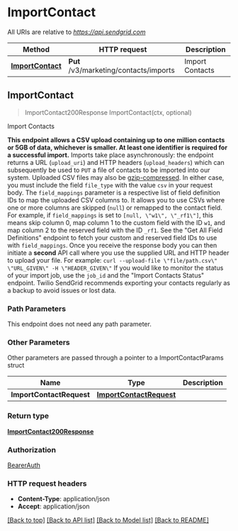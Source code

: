 # ImportContact

All URIs are relative to *https://api.sendgrid.com*

Method | HTTP request | Description
------------- | ------------- | -------------
[**ImportContact**](ImportContact.md#ImportContact) | **Put** /v3/marketing/contacts/imports | Import Contacts



## ImportContact

> ImportContact200Response ImportContact(ctx, optional)

Import Contacts

**This endpoint allows a CSV upload containing up to one million contacts or 5GB of data, whichever is smaller. At least one identifier is required for a successful import.**  Imports take place asynchronously: the endpoint returns a URL (`upload_uri`) and HTTP headers (`upload_headers`) which can subsequently be used to `PUT` a file of contacts to be imported into our system.  Uploaded CSV files may also be [gzip-compressed](https://en.wikipedia.org/wiki/Gzip).  In either case, you must include the field `file_type` with the value `csv` in your request body.  The `field_mappings` parameter is a respective list of field definition IDs to map the uploaded CSV columns to. It allows you to use CSVs where one or more columns are skipped (`null`) or remapped to the contact field.  For example, if `field_mappings` is set to `[null, \"w1\", \"_rf1\"]`, this means skip column 0, map column 1 to the custom field with the ID `w1`, and map column 2 to the reserved field with the ID `_rf1`. See the \"Get All Field Definitions\" endpoint to fetch your custom and reserved field IDs to use with `field_mappings`.  Once you receive the response body you can then initiate a **second** API call where you use the supplied URL and HTTP header to upload your file. For example:  `curl --upload-file \"file/path.csv\" \"URL_GIVEN\" -H \"HEADER_GIVEN\"`  If you would like to monitor the status of your import job, use the `job_id` and the \"Import Contacts Status\" endpoint.  Twilio SendGrid recommends exporting your contacts regularly as a backup to avoid issues or lost data. 

### Path Parameters

This endpoint does not need any path parameter.

### Other Parameters

Other parameters are passed through a pointer to a ImportContactParams struct


Name | Type | Description
------------- | ------------- | -------------
**ImportContactRequest** | [**ImportContactRequest**](ImportContactRequest.md) | 

### Return type

[**ImportContact200Response**](ImportContact200Response.md)

### Authorization

[BearerAuth](../README.md#BearerAuth)

### HTTP request headers

- **Content-Type**: application/json
- **Accept**: application/json

[[Back to top]](#) [[Back to API list]](../README.md#documentation-for-api-endpoints)
[[Back to Model list]](../README.md#documentation-for-models)
[[Back to README]](../README.md)

